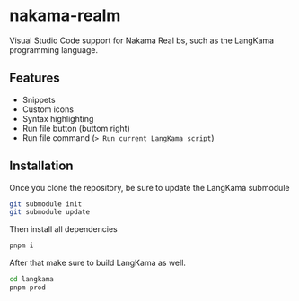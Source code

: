 # nakama-realm

Visual Studio Code support for Nakama Real bs, such as the LangKama programming language.

## Features

* Snippets
* Custom icons
* Syntax highlighting
* Run file button (buttom right)
* Run file command (`> Run current LangKama script`)

## Installation

Once you clone the repository, be sure to update the LangKama submodule

```sh
git submodule init
git submodule update
```

Then install all dependencies

```sh
pnpm i
```

After that make sure to build LangKama as well.

```sh
cd langkama
pnpm prod
```